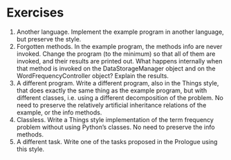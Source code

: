 # Exercises

1. Another language. Implement the example program in another language, but preserve the style.
2. Forgotten methods. In the example program, the methods info are never invoked. Change the program (to the minimum) so that all of them are invoked, and their results are printed out. What happens internally when that method is invoked on the DataStorageManager object and on the WordFrequencyController object? Explain the results.
3. A different program. Write a different program, also in the Things style, that does exactly the same thing as the example program, but with different classes, i.e. using a different decomposition of the problem. No need to preserve the relatively artificial inheritance relations of the example, or the info methods.
4. Classless. Write a Things style implementation of the term frequency problem without using Python’s classes. No need to preserve the info methods.
5. A different task. Write one of the tasks proposed in the Prologue using this style.